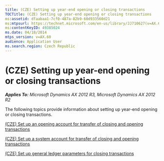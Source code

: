 ```yaml
---
title: (CZE) Setting up year-end opening or closing transactions
TOCTitle: (CZE) Setting up year-end opening or closing transactions
ms:assetid: dfaabaa1-7cf0-487a-82b9-60d933560d21
ms:mtpsurl: https://technet.microsoft.com/en-us/library/JJ710627(v=AX.60)
ms:contentKeyID: 49385024
ms.date: 04/18/2014
mtps_version: v=AX.60
audience: Application User
ms.search.region: Czech Republic
---
```


# (CZE) Setting up year-end opening or closing transactions 


_**Applies To:** Microsoft Dynamics AX 2012 R3, Microsoft Dynamics AX 2012 R2_

The following topics provide information about setting up year-end opening or closing transactions.

[(CZE) Set up an opening account for transfer of closing and opening transactions](cze-set-up-an-opening-account-for-transfer-of-closing-and-opening-transactions.md)

[(CZE) Set up a system account for transfer of closing and opening transactions](cze-set-up-a-system-account-for-transfer-of-closing-and-opening-transactions.md)

[(CZE) Set up general ledger parameters for closing transactions](cze-set-up-general-ledger-parameters-for-closing-transactions.md)

  


